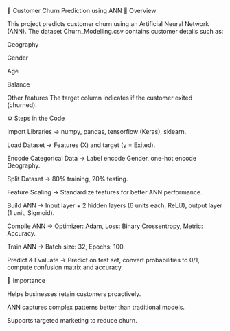 🔮 Customer Churn Prediction using ANN
📌 Overview

This project predicts customer churn using an Artificial Neural Network (ANN).
The dataset Churn_Modelling.csv contains customer details such as:

Geography

Gender

Age

Balance

Other features
The target column indicates if the customer exited (churned).

⚙️ Steps in the Code

Import Libraries → numpy, pandas, tensorflow (Keras), sklearn.

Load Dataset → Features (X) and target (y = Exited).

Encode Categorical Data → Label encode Gender, one-hot encode Geography.

Split Dataset → 80% training, 20% testing.

Feature Scaling → Standardize features for better ANN performance.

Build ANN → Input layer + 2 hidden layers (6 units each, ReLU), output layer (1 unit, Sigmoid).

Compile ANN → Optimizer: Adam, Loss: Binary Crossentropy, Metric: Accuracy.

Train ANN → Batch size: 32, Epochs: 100.

Predict & Evaluate → Predict on test set, convert probabilities to 0/1, compute confusion matrix and accuracy.

🎯 Importance

Helps businesses retain customers proactively.

ANN captures complex patterns better than traditional models.

Supports targeted marketing to reduce churn.
